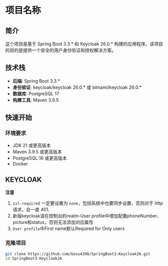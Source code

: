 # 项目名称

## 简介

这个项目是基于 Spring Boot 3.3.* 和 Keycloak 26.0.* 构建的应用程序。该项目的目的是提供一个安全的用户身份验证和授权解决方案。

## 技术栈

- **后端**: Spring Boot 3.3.*
- **身份验证**: keycloak/keycloak 26.0.* 或 bitnami/keycloak 26.0.*
- **数据库**: PostgreSQL 17
- **构建工具**: Maven 3.9.5

## 快速开始

### 环境要求

- JDK 21 或更高版本
- Maven 3.9.5 或更高版本
- PostgreSQL 16 或更高版本
- Docker

## KEYCLOAK

**注意**

1. `ssl-required` 一定要设置为 `none`，包括系统中也要同步设置，否则对于 http 请求，会一直 401.
2. 新版keycloak请在控制台的realm-User profile中增加配置phoneNumber、picture和status，否则无法添加对应属性
3. `User profile`中First name默认Required for Only users

### 克隆项目

```bash
git clone https://github.com/Gexu4398/SpringBoot3-Keycloak26.git
cd SpringBoot3-Keycloak26

